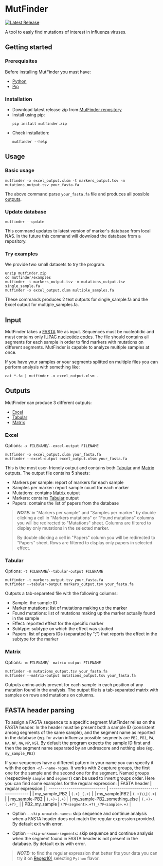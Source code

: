 # MutFinder
[![Latest Release](https://gitlab.izsvenezie.it/biv/flumut/mutfinder/-/badges/release.svg)](https://gitlab.izsvenezie.it/biv/flumut/mutfinder/-/releases)

A tool to easly find mutations of interest in influenza viruses.

## Getting started

### Prerequisites
Before installing MutFinder you must have:
- [Python](https://www.python.org/downloads/)
- [Pip](https://pypi.org/project/pip/)

### Installation
- Download latest release zip from [MutFinder repository](https://gitlab.izsvenezie.it/biv/flumut/mutfinder/-/releases)
- Install using pip:
    ```
    pip install mutfinder.zip
    ```
- Check installation:
    ```
    mutfinder --help
    ```

## Usage
### Basic usage
```
mutfinder -x excel_output.xlsm -t markers_output.tsv -m mutations_output.tsv your_fasta.fa
```
The above command parse ```your_fasta.fa``` file and produces all possible [outputs](#outputs).

### Update database
```
mutfinder --update
```
This command updates to latest version of marker's database from local NAS.
In the future this command will download the database from a repository.

### Try examples
We provide two small datasets to try the program.

```
unzip mutfinder.zip
cd mutfinder/examples
mutfinder -t markers_output.tsv -m mutations_output.tsv single_sample.fa
mutfinder -x excel_output.xlsm multiple_samples.fa 
```
These commands produces 2 text outputs for single_sample.fa and the Excel output for multiple_samples.fa.

## Input
MutFinder takes a [FASTA](https://en.wikipedia.org/wiki/FASTA_format) file as input.
Sequences must be nucleotidic and must contains only [IUPAC nucleotide codes](https://www.bioinformatics.org/sms/iupac.html).
The file should contains all segments for each sample in order to find markers with mutations on different segments.
MutFinder is capable to analyze multiple samples at once.

If you have your samples or your segments splitted on multiple files you can perform analysis with something like:
```
cat *.fa | mutfinder -x excel_output.xlsm -
```

## Outputs
MutFinder can produce 3 different outputs:
- [Excel](#excel)
- [Tabular](#tabular)
- [Matrix](#matrix)

### Excel
Options: ```-x FILENAME```/```--excel-output FILENAME```
```
mutfinder -x excel_output.xlsm your_fasta.fa
mutfinder --excel-output excel_output.xlsm your_fasta.fa
```

This is the most user-friendly output and contains both [Tabular](#tabular) and [Matrix](#matrix) outputs.
The output file contains 5 sheets:
- Markers per sample: report of markers for each sample
- Samples per marker: report sample count for each marker
- Mutations: contains [Matrix](#matrix) output
- Markers: contains [Tabular](#tabular) output
- Papers: contains the list of papers from the database

> **_NOTE:_** in "Markers per sample" and "Samples per marker" by double clicking a cell in "Markers mutations" or "Found mutations" columns you will be redirected to "Mutations" sheet.
> Columns are filtered to display only mutations in the selected marker.
>
> By double clicking a cell in "Papers" column you will be redirected to "Papers" sheet. 
> Rows are filtered to display only papers in selected effect.

### Tabular
Options: ```-t FILENAME```/```--tabular-output FILENAME```
```
mutfinder -t markers_output.tsv your_fasta.fa
mutfinder --tabular-output markers_output.tsv your_fasta.fa
```

Outputs a tab-separeted file with the following columns:
- Sample: the sample ID
- Marker mutations: list of mutations making up the marker
- Found mutations: list of mutations making up the marker actually found in the sample
- Effect: reported effect for the specific marker
- Subtype: subtype on which the effect was studied
- Papers: list of papers IDs (separated by ";") that reports the effect in the subtype for the marker

### Matrix
Options: ```-m FILENAME```/```--matrix-output FILENAME```
```
mutfinder -m mutations_output.tsv your_fasta.fa
mutfinder --matrix-output mutations_output.tsv your_fasta.fa
```

Outputs amino acids present for each sample in each position of any mutation found in the analysis.
The output file is a tab-separated matrix with samples on rows and mutations on columns.

## FASTA header parsing
To assign a FASTA sequence to a specific segment MutFinder relies on the FASTA header.
In the header must be present both a sample ID (consistent among segments of the same sample),
and the segment name as reported in the database (eg. for avian influenza possible segments are ```PB2```, ```PB1```, ```PA```, ```HA```, ```NP```, ```NA```, ```MP```, ```NS```).
By default the program expects the sample ID first and then the segment name separated by an undrescore and nothing else (eg. ```my_sample_PB2```)

If your sequences have a different pattern in your name you can specify it with the option ```-n```/```--name-regex```.
It works with 2 capture groups, the first one for the sample and the second one for the segment.
Named groups (respectively ```sample``` and ```segment```) can be used to invert groups order.
Here you can find some examples for the regular expression:
| FASTA header                  | regular expression                    |
| ----------------------------- | ------------------------------------- |
| my_sample_PB2                 | ```(.+)_(.+)```                       |
| my_sample\|PB2                | ```(.+)\\|(.+)```                     |
| my_sample-PB2                 | ```(.+)-(.+)```                       |
| my_sample-PB2_something_else  | ```(.+)-(.+?)_```                     |
| PB2_my_sample                 | ```(?P<segment>.+?)_(?P<sample>.+)``` |


- Option ```--skip-unmatch-names```: skip sequence and continue analysis when a FASTA header does not match the regular expression provided. By default exit with error.

- Option ```--skip-unknown-segments```: skip sequence and continue analysis when the segment found in FASTA header is not present in the database. By default exits with error. 

> **_NOTE:_** to find the regular expression that better fits your data you can try it on [Regex101](https://regex101.com/) selecting ```Python``` flavor.
